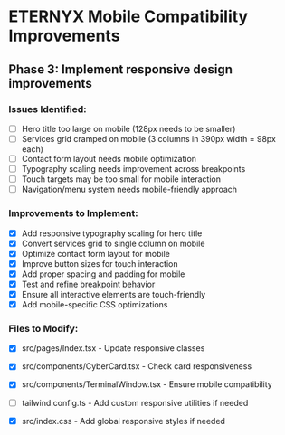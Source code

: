 # ETERNYX Mobile Compatibility Improvements

## Phase 3: Implement responsive design improvements

### Issues Identified:
- [ ] Hero title too large on mobile (128px needs to be smaller)
- [ ] Services grid cramped on mobile (3 columns in 390px width = 98px each)
- [ ] Contact form layout needs mobile optimization
- [ ] Typography scaling needs improvement across breakpoints
- [ ] Touch targets may be too small for mobile interaction
- [ ] Navigation/menu system needs mobile-friendly approach

### Improvements to Implement:
- [x] Add responsive typography scaling for hero title
- [x] Convert services grid to single column on mobile
- [x] Optimize contact form layout for mobile
- [x] Improve button sizes for touch interaction
- [x] Add proper spacing and padding for mobile
- [x] Test and refine breakpoint behavior
- [x] Ensure all interactive elements are touch-friendly
- [x] Add mobile-specific CSS optimizations

### Files to Modify:
- [x] src/pages/Index.tsx - Update responsive classes
- [x] src/components/CyberCard.tsx - Check card responsiveness
- [x] src/components/TerminalWindow.tsx - Ensure mobile compatibility
- [ ] tailwind.config.ts - Add custom responsive utilities if needed
- [x] src/index.css - Add global responsive styles if needed

